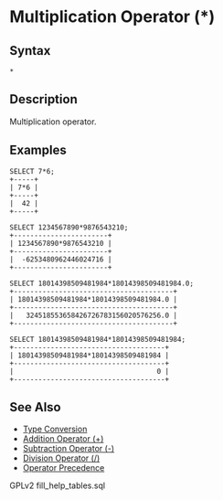 # Multiplication Operator (\*)

## Syntax

```
*
```

## Description

Multiplication operator.

## Examples

```
SELECT 7*6;
+-----+
| 7*6 |
+-----+
|  42 |
+-----+

SELECT 1234567890*9876543210;
+-----------------------+
| 1234567890*9876543210 |
+-----------------------+
|  -6253480962446024716 |
+-----------------------+

SELECT 18014398509481984*18014398509481984.0;
+---------------------------------------+
| 18014398509481984*18014398509481984.0 |
+---------------------------------------+
|   324518553658426726783156020576256.0 |
+---------------------------------------+

SELECT 18014398509481984*18014398509481984;
+-------------------------------------+
| 18014398509481984*18014398509481984 |
+-------------------------------------+
|                                   0 |
+-------------------------------------+
```

## See Also

* [Type Conversion](../string-functions/type-conversion.md)
* [Addition Operator (+)](addition-operator.md)
* [Subtraction Operator (-)](../../sql-structure/operators/arithmetic-operators/subtraction-operator.md)
* [Division Operator (/)](division-operator.md)
* [Operator Precedence](../../sql-structure/operators/operator-precedence.md)

GPLv2 fill\_help\_tables.sql
